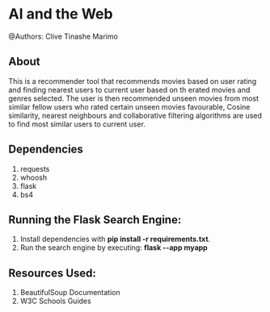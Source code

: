# AI and the Web
@Authors: Clive Tinashe Marimo

## About

This is a recommender tool that recommends movies based on user rating and finding nearest users to current user based on th erated movies and genres selected. The user is then recommended unseen movies from most similar fellow users who rated certain unseen movies favourable, Cosine similarity, nearest neighbours and collaborative filtering algorithms are used to find most similar users to current user. 


## Dependencies
1. requests
2. whoosh
3. flask
4. bs4


## Running the Flask Search Engine:
1. Install dependencies with **pip install -r requirements.txt**.
2. Run the search engine by executing: **flask --app myapp**


## Resources Used:
1. BeautifulSoup Documentation
2. W3C Schools Guides
